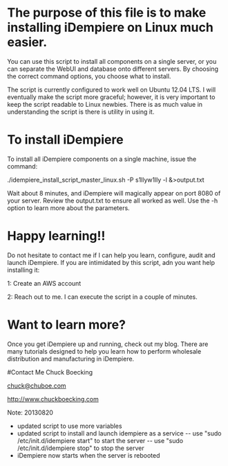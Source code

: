# The purpose of this file is to make installing iDempiere on Linux much easier.
You can use this script to install all components on a single server, 
or you can separate the WebUI and database onto different servers. 
By choosing the correct command options, you choose what to install.

The script is currently configured to work well on Ubuntu 12.04 LTS. 
I will eventually make the script more graceful; 
however, it is very important to keep the script readable to Linux newbies. 
There is as much value in understanding the script is there is utility in using it.

# To install iDempiere 
To install all iDempiere components on a single machine, issue the command:

./idempiere_install_script_master_linux.sh -P s1llyw1lly -l  &>output.txt

Wait about 8 minutes, and iDempiere will magically appear on port 8080 of your server. 
Review the output.txt to ensure all worked as well.
Use the -h option to learn more about the parameters.

# Happy learning!! 
Do not hesitate to contact me if I can help you learn, configure, audit and 
launch iDempiere. If you are intimidated by this script, adn you want 
help installing it:

 1: Create an AWS account

 2: Reach out to me. I can execute the script in a couple of minutes.

# Want to learn more?
Once you get iDempiere up and running, check out my blog. There are many tutorials 
designed to help you learn how to perform wholesale distribution
and manufacturing in iDempiere.

#Contact Me
Chuck Boecking

chuck@chuboe.com

<http://www.chuckboecking.com>

Note:
20130820
- updated script to use more variables
- updated script to install and launch idempiere as a service
-- use "sudo /etc/init.d/idempiere start" to start the server
-- use "sudo /etc/init.d/idempiere stop" to stop the server
- iDempiere now starts when the server is rebooted

